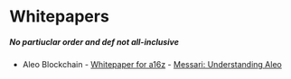 # Whitepapers
##### No partiuclar order and def not all-inclusive

- Aleo Blockchain - [Whitepaper for a16z](https://hackmd.io/@aleo/HJRwnnhM6) - [Messari: Understanding Aleo](https://messari.io/report/understanding-aleo-a-comprehensive-overview)
